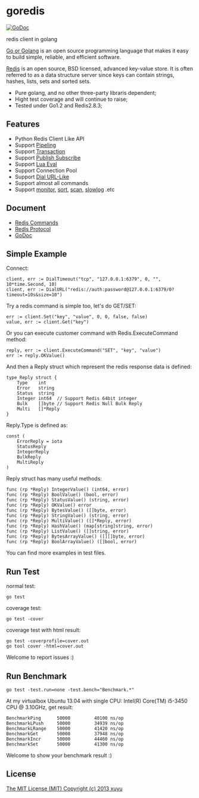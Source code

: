 goredis
=======

[![GoDoc](https://godoc.org/github.com/xuyu/goredis?status.png)](https://godoc.org/github.com/xuyu/goredis)

redis client in golang

[Go or Golang](http://golang.org) is an open source programming language that makes it easy to build simple, reliable, and efficient software.

[Redis](http://redis.io) is an open source, BSD licensed, advanced key-value store. It is often referred to as a data structure server since keys can contain strings, hashes, lists, sets and sorted sets.

- Pure golang, and no other three-party libraris dependent;
- Hight test coverage and will continue to raise;
- Tested under Go1.2 and Redis2.8.3;


Features
--------

* Python Redis Client Like API
* Support [Pipeling](http://godoc.org/github.com/xuyu/goredis#Pipelined)
* Support [Transaction](http://godoc.org/github.com/xuyu/goredis#Transaction)
* Support [Publish Subscribe](http://godoc.org/github.com/xuyu/goredis#PubSub)
* Support [Lua Eval](http://godoc.org/github.com/xuyu/goredis#Redis.Eval)
* Support Connection Pool
* Support [Dial URL-Like](http://godoc.org/github.com/xuyu/goredis#DialURL)
* Support almost all commands
* Support [monitor](http://godoc.org/github.com/xuyu/goredis#MonitorCommand), [sort](http://godoc.org/github.com/xuyu/goredis#SortCommand), [scan](http://godoc.org/github.com/xuyu/goredis#Redis.Scan), [slowlog](http://godoc.org/github.com/xuyu/goredis#SlowLog) .etc


Document
--------

- [Redis Commands](http://redis.io/commands)
- [Redis Protocol](http://redis.io/topics/protocol)
- [GoDoc](http://godoc.org/github.com/xuyu/goredis)


Simple Example
--------------

Connect:

	client, err := DialTimeout("tcp", "127.0.0.1:6379", 0, "", 10*time.Second, 10)
	client, err := DialURL("redis://auth:password@127.0.0.1:6379/0?timeout=10s&size=10")

Try a redis command is simple too, let's do GET/SET:

	err := client.Set("key", "value", 0, 0, false, false)
	value, err := client.Get("key")

Or you can execute customer command with Redis.ExecuteCommand method:

	reply, err := client.ExecuteCommand("SET", "key", "value")
	err := reply.OKValue()

And then a Reply struct which represent the redis response data is defined:
	
	type Reply struct {
		Type    int
		Error   string
		Status  string
		Integer int64  // Support Redis 64bit integer
		Bulk    []byte // Support Redis Null Bulk Reply
		Multi   []*Reply
	}

Reply.Type is defined as:

	const (
		ErrorReply = iota
		StatusReply
		IntegerReply
		BulkReply
		MultiReply
	)

Reply struct has many useful methods:

	func (rp *Reply) IntegerValue() (int64, error)
	func (rp *Reply) BoolValue() (bool, error)
	func (rp *Reply) StatusValue() (string, error)
	func (rp *Reply) OKValue() error
	func (rp *Reply) BytesValue() ([]byte, error)
	func (rp *Reply) StringValue() (string, error)
	func (rp *Reply) MultiValue() ([]*Reply, error)
	func (rp *Reply) HashValue() (map[string]string, error)
	func (rp *Reply) ListValue() ([]string, error)
	func (rp *Reply) BytesArrayValue() ([][]byte, error)
	func (rp *Reply) BoolArrayValue() ([]bool, error)

You can find more examples in test files.


Run Test
--------

normal test:

	go test

coverage test:

	go test -cover

coverage test with html result:

	go test -coverprofile=cover.out
	go tool cover -html=cover.out

Welcome to report issues :)


Run Benchmark
-------------

	go test -test.run=none -test.bench="Benchmark.*"

At my virtualbox Ubuntu 13.04 with single CPU: Intel(R) Core(TM) i5-3450 CPU @ 3.10GHz, get result:

	BenchmarkPing	   50000	     40100 ns/op
	BenchmarkLPush	   50000	     34939 ns/op
	BenchmarkLRange	   50000	     41420 ns/op
	BenchmarkGet	   50000	     37948 ns/op
	BenchmarkIncr	   50000	     44460 ns/op
	BenchmarkSet	   50000	     41300 ns/op

Welcome to show your benchmark result :)


License
-------

[The MIT License (MIT) Copyright (c) 2013 xuyu](http://opensource.org/licenses/MIT)
